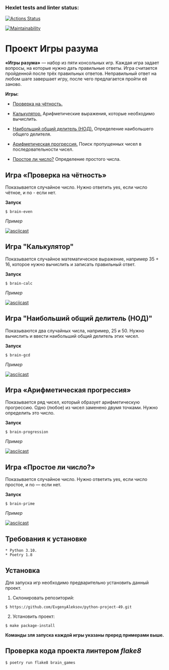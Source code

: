 ### Hexlet tests and linter status:
[![Actions Status](https://github.com/EvgenyAleksov/python-project-49/actions/workflows/hexlet-check.yml/badge.svg)](https://github.com/EvgenyAleksov/python-project-49/actions)


[![Maintainability](https://api.codeclimate.com/v1/badges/da1d813750c6909348f7/maintainability)](https://codeclimate.com/github/EvgenyAleksov/python-project-49/maintainability)


# Проект Игры разума
**«Игры разума»** — набор из пяти консольных игр.
Каждая игра задает вопросы, на которые нужно дать правильные ответы.
Игра считается пройденной после трёх правильных ответов.
Неправильный ответ на любом шаге завершает игру, после чего предлагается пройти её заново.


**Игры:**

* [Проверка на чётность.](#игра-проверка-на-чётность)
    
* [Калькулятор.](#игра-калькулятор)
Арифметические выражения, которые необходимо вычислить.

* [Наибольший общий делитель (НОД).](#игра-наибольший-общий-делитель-нод)
Определение наибольшего общего делителя.

* [Арифметическая прогрессия.](#игра-арифметическая-прогрессия)
Поиск пропущенных чисел в последовательности чисел.

* [Простое ли число?](#игра-простое-ли-число)
Определение простого числа. 
  



## Игра «Проверка на чётность»
Показывается случайное число.
Нужно ответить yes, если число чётное, и no - если нет.

**Запуск**
```
$ brain-even
```

_Пример_

[![asciicast](https://asciinema.org/a/yziIELOXd2UKsSf2kejL6DrDi.svg)](https://asciinema.org/a/yziIELOXd2UKsSf2kejL6DrDi)


## Игра "Калькулятор"
Показывается случайное математическое выражение, например 35 + 16, которое нужно вычислить и записать правильный ответ.

**Запуск**
```
$ brain-calc
```

_Пример_

[![asciicast](https://asciinema.org/a/enJSpsEAVdWmwPUTWyEEcFXXT.svg)](https://asciinema.org/a/enJSpsEAVdWmwPUTWyEEcFXXT)


## Игра "Наибольший общий делитель (НОД)"
Показываются два случайных числа, например, 25 и 50.
Нужно вычислить и ввести наибольший общий делитель этих чисел.

**Запуск**
```
$ brain-gcd
```

_Пример_

[![asciicast](https://asciinema.org/a/Sn307pUZ00jLQeHPggeu3EO35.svg)](https://asciinema.org/a/Sn307pUZ00jLQeHPggeu3EO35)


## Игра «Арифметическая прогрессия»
Показывается ряд чисел, который образует арифметическую прогрессию.
Одно (любое) из чисел заменено двумя точками.
Нужно определить это число.

**Запуск**
```
$ brain-progression
```

_Пример_

[![asciicast](https://asciinema.org/a/W0I29PozhRv6HxO2LpeaUGnxZ.svg)](https://asciinema.org/a/W0I29PozhRv6HxO2LpeaUGnxZ)


## Игра «Простое ли число?»
Показывается случайное число.
Нужно ответить yes, если число простое, и no — если нет.

**Запуск**
```
$ brain-prime
```

_Пример_

[![asciicast](https://asciinema.org/a/bdlqQsmKVwKcr1ib1SvpFYZuf.svg)](https://asciinema.org/a/bdlqQsmKVwKcr1ib1SvpFYZuf)


## Требования к установке
```
* Python 3.10.
* Poetry 1.8
```


## Установка
Для запуска игр необходимо предварительно установить данный проект.

1. Склонировать репозиторий:
```
$ https://github.com/EvgenyAleksov/python-project-49.git
```

2. Установить проект:
```
$ make package-install
````


**Команды зля запуска каждой игры указаны преред примерами выше.**


## Проверка кода проекта линтером _flake8_
```
$ poetry run flake8 brain_games
```